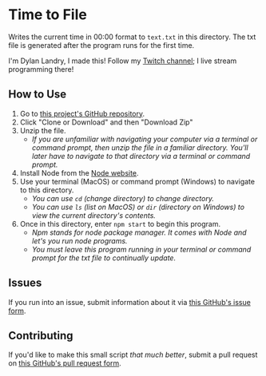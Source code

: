 # Time to File
Writes the current time in 00:00 format to `text.txt` in this directory. The txt file is generated after the program runs for the first time.

I'm Dylan Landry, I made this! Follow my [Twitch channel](https://www.twitch.tv/dylan_landry); I live stream programming there!

## How to Use
1. Go to [this project's GitHub repository](https://github.com/dyllandry/time-to-file).
1. Click "Clone or Download" and then "Download Zip"
1. Unzip the file.
   - *If you are unfamiliar with navigating your computer via a terminal or command prompt, then unzip the file in a familiar directory. You'll later have to navigate to that directory via a terminal or command prompt.*
1. Install Node from the [Node website](https://nodejs.org/en/).
1. Use your terminal (MacOS) or command prompt (Windows) to navigate to this directory.
    - *You can use `cd` (change directory) to change directory.*
    - *You can use `ls` (list on MacOS) or `dir` (directory on Windows) to view the current directory's contents.*
1. Once in this directory, enter `npm start` to begin this program.
    - *Npm stands for node package manager. It comes with Node and let's you run node programs.*
    - *You must leave this program running in your terminal or command prompt for the txt file to continually update.*

## Issues
If you run into an issue, submit information about it via [this GitHub's issue form](https://github.com/dyllandry/time-to-file/issues/new).

## Contributing
If you'd like to make this small script *that much better*, submit a pull request on [this GitHub's pull request form](https://github.com/dyllandry/time-to-file/compare).
